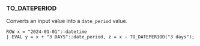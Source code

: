 <!--
This is generated by ESQL’s AbstractFunctionTestCase. Do no edit it. See ../README.md for how to regenerate it.
-->

### TO_DATEPERIOD
Converts an input value into a `date_period` value.

```
ROW x = "2024-01-01"::datetime
| EVAL y = x + "3 DAYS"::date_period, z = x - TO_DATEPERIOD("3 days");
```
